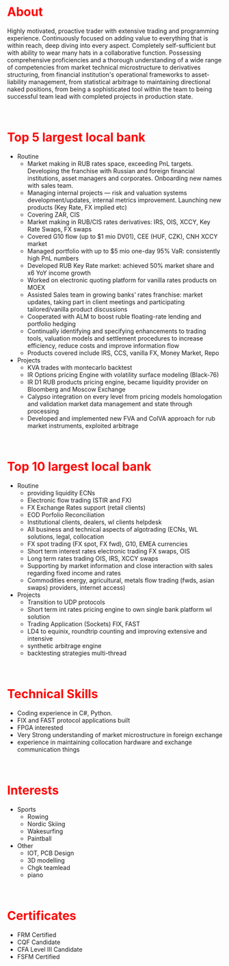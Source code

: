 # <span style="color:red">**About**</span>
Highly motivated, proactive trader with extensive trading and programming experience. Continuously focused on adding value to everything that is within reach, deep diving into every aspect. Completely self-sufficient but with ability to wear many hats in a collaborative function. Possessing comprehensive proficiencies and a thorough understanding of a wide range of competencies from market technical microstructure to derivatives structuring, from financial institution's operational frameworks to asset-liability management, from statistical arbitrage to maintaining directional naked positions, from being a sophisticated tool within the team to being successful team lead with completed projects in production state.
<p>&nbsp;</p>

# <span style="color:red">**Top 5 largest local bank**</span>
- Routine
  - Market making in RUB rates space, exceeding PnL targets. Developing the franchise with Russian and foreign financial institutions, asset managers and corporates. Onboarding new names with sales team.
  - Managing internal projects — risk and valuation systems development/updates, internal metrics improvement. Launching new products (Key Rate, FX implied etc)
  - Covering ZAR, CIS
  - Market making in RUB/CIS rates derivatives: IRS, OIS, XCCY, Key Rate Swaps, FX swaps
  - Covered G10 flow (up to $1 mio DV01), CEE (HUF, CZK), CNH XCCY market
  - Managed portfolio with up to $5 mio one-day 95% VaR: consistently high PnL numbers
  - Developed RUB Key Rate market: achieved 50% market share and x6 YoY income growth
  - Worked on electronic quoting platform for vanilla rates products on MOEX
  - Assisted Sales team in growing banks’ rates franchise: market updates, taking part in client meetings and participating tailored/vanilla product discussions
  - Cooperated with ALM to boost ruble floating-rate lending and portfolio hedging
  - Continually identifying and specifying enhancements to trading tools, valuation models and settlement procedures to increase efficiency, reduce costs and improve information flow
  - Products covered include IRS, CCS, vanilla FX, Money Market, Repo
- Projects
  - KVA trades with montecarlo backtest
  - IR Options pricing Engine with volatility surface modeling (Black-76)
  - IR D1 RUB products pricing engine, became liquidity provider on Bloomberg and Moscow Exchange
  - Calypso integration on every level from pricing models homologation and validation market data management and state through processing
  - Developed and implemented new FVA and ColVA approach for rub market instruments, exploited arbitrage 
<p>&nbsp;</p>

# <span style="color:red">**Top 10 largest local bank**</span>
- Routine
  - providing liquidity ECNs
  - Electronic flow trading (STIR and FX)
  - FX Exchange Rates support (retail clients)
  - EOD Porfolio Reconciliation
  - Institutional clients, dealers, wl clients helpdesk
  - All business and technical aspects of algotrading (ECNs, WL solutions, legal,        collocation
  - FX spot trading (FX spot, FX fwd), G10, EMEA currencies
  - Short term interest rates electronic trading FX swaps, OIS
  - Long term rates trading OIS, IRS, XCCY swaps
  - Supporting by market information and close interaction with sales regarding fixed income
  and rates
  - Commodities energy, agricultural, metals flow trading (fwds, asian swaps)
  providers, internet access)
- Projects
  - Transition to UDP protocols 
  - Short term int rates pricing engine to own single bank platform wl solution
  - Trading Application (Sockets) FIX, FAST
  - LD4 to equinix, roundtrip counting and improving extensive and intensive
  - synthetic arbitrage engine
  - backtesting strategies multi-thread
<p>&nbsp;</p>

# <span style="color:red">**Technical Skills**</span>
- Coding experience in C#, Python.
- FIX and FAST protocol applications built
- FPGA interested
- Very Strong understanding of market microstructure in foreign exchange
- experience in maintaining collocation hardware and exchange communication things   
<p>&nbsp;</p>

# <span style="color:red">**Interests**</span>
- Sports
  - Rowing
  - Nordic Skiing
  - Wakesurfing
  - Paintball
- Other
  - IOT, PCB Design
  - 3D modelling
  - Chgk teamlead
  - piano
<p>&nbsp;</p>

# <span style="color:red">**Certificates**</span>
- FRM Certified
- CQF Candidate
- CFA Level III Candidate
- FSFM Certified
<p>&nbsp;</p>